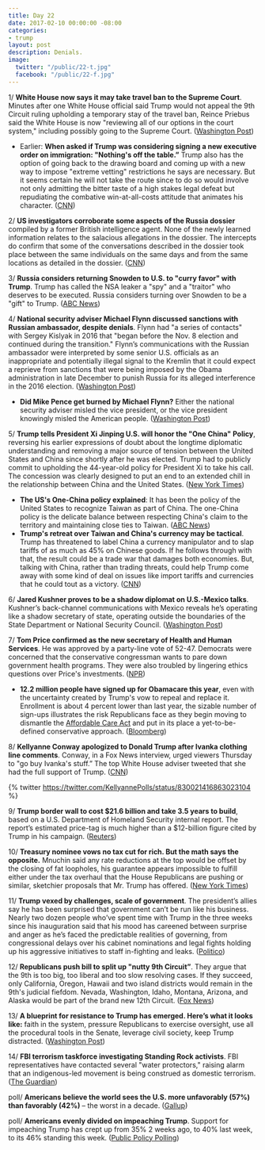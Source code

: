 ```yaml
---
title: Day 22
date: 2017-02-10 00:00:00 -08:00
categories:
- trump
layout: post
description: Denials.
image:
  twitter: "/public/22-t.jpg"
  facebook: "/public/22-f.jpg"
---
```


1/ **White House now says it may take travel ban to the Supreme Court**. Minutes after one White House official said Trump would not appeal the 9th Circuit ruling upholding a temporary stay of the travel ban, Reince Priebus said the White House is now "reviewing all of our options in the court system," including possibly going to the Supreme Court. ([Washington Post](https://www.washingtonpost.com/world/national-security/white-house-considers-rewriting-trumps-immigration-order/2017/02/10/ddcf5a6a-efb5-11e6-b4ff-ac2cf509efe5_story.html))

* Earlier: **When asked if Trump was considering signing a new executive order on immigration: "Nothing's off the table.”** Trump also has the option of going back to the drawing board and coming up with a new way to impose "extreme vetting" restrictions he says are necessary. But it seems certain he will not take the route since to do so would involve not only admitting the bitter taste of a high stakes legal defeat but repudiating the combative win-at-all-costs attitude that animates his character. ([CNN](http://www.cnn.com/2017/02/10/politics/donald-trump-travel-ban-politics/index.html))

2/ **US investigators corroborate some aspects of the Russia dossier** compiled by a former British intelligence agent. None of the newly learned information relates to the salacious allegations in the dossier. The intercepts do confirm that some of the conversations described in the dossier took place between the same individuals on the same days and from the same locations as detailed in the dossier. ([CNN](http://www.cnn.com/2017/02/10/politics/russia-dossier-update/index.html))

3/ **Russia considers returning Snowden to U.S. to "curry favor" with Trump**. Trump has called the NSA leaker a "spy" and a "traitor" who deserves to be executed. Russia considers turning over Snowden to be a "gift" to Trump. ([ABC News](http://www.nbcnews.com/news/us-news/russia-eyes-sending-snowden-u-s-gift-trump-official-n718921))

4/ **National security adviser Michael Flynn discussed sanctions with Russian ambassador, despite denials**. Flynn had "a series of contacts" with Sergey Kislyak in 2016 that "began before the Nov. 8 election and continued during the transition." Flynn’s communications with the Russian ambassador were interpreted by some senior U.S. officials as an inappropriate and potentially illegal signal to the Kremlin that it could expect a reprieve from sanctions that were being imposed by the Obama administration in late December to punish Russia for its alleged interference in the 2016 election. ([Washington Post](https://www.washingtonpost.com/world/national-security/national-security-adviser-flynn-discussed-sanctions-with-russian-ambassador-despite-denials-officials-say/2017/02/09/f85b29d6-ee11-11e6-b4ff-ac2cf509efe5_story.html))

* **Did Mike Pence get burned by Michael Flynn?** Either the national security adviser misled the vice president, or the vice president knowingly misled the American people. ([Washington Post](https://www.washingtonpost.com/news/powerpost/paloma/daily-202/2017/02/10/daily-202-did-mike-pence-get-burned-by-michael-flynn/589d13ffe9b69b1406c75ca2/))

5/ **Trump tells President Xi Jinping U.S. will honor the "One China" Policy**, reversing his earlier expressions of doubt about the longtime diplomatic understanding and removing a major source of tension between the United States and China since shortly after he was elected. Trump had to publicly commit to upholding the 44-year-old policy for President Xi to take his call. The concession was clearly designed to put an end to an extended chill in the relationship between China and the United States. ([New York Times](https://www.nytimes.com/2017/02/09/world/asia/donald-trump-china-xi-jinping-letter.html))

* **The US's One-China policy explained**: It has been the policy of the United States to recognize Taiwan as part of China. The one-China policy is the delicate balance between respecting China's claim to the territory and maintaining close ties to Taiwan. ([ABC News](http://abcnews.go.com/Politics/uss-china-policy-explained/story?id=43983884))
* **Trump's retreat over Taiwan and China's currency may be tactical**. Trump has threatened to label China a currency manipulator and to slap tariffs of as much as 45% on Chinese goods. If he follows through with that, the result could be a trade war that damages both economies. But, talking with China, rather than trading threats, could help Trump come away with some kind of deal on issues like import tariffs and currencies that he could tout as a victory. ([CNN](http://money.cnn.com/2017/02/10/news/economy/trump-china-taiwan-threats-trade/index.html))

6/ **Jared Kushner proves to be a shadow diplomat on U.S.-Mexico talks**. Kushner’s back-channel communications with Mexico reveals he’s operating like a shadow secretary of state, operating outside the boundaries of the State Department or National Security Council. ([Washington Post](https://www.washingtonpost.com/politics/jared-kushner-a-shadow-diplomat-pulls-the-strings-on-us-mexico-talks/2017/02/09/aed2cf80-ef0b-11e6-9973-c5efb7ccfb0d_story.html))

7/ **Tom Price confirmed as the new secretary of Health and Human Services**. He was approved by a party-line vote of 52-47. Democrats were concerned that the conservative congressman wants to pare down government health programs. They were also troubled by lingering ethics questions over Price's investments. ([NPR](http://www.npr.org/sections/thetwo-way/2017/02/10/514365195/tom-price-confirmed-as-secretary-of-health-and-human-services))

* **12.2 million people have signed up for Obamacare this year**, even with the uncertainty created by Trump's vow to repeal and replace it. Enrollment is about 4 percent lower than last year, the sizable number of sign-ups illustrates the risk Republicans face as they begin moving to dismantle the <a href="{{ site.url }}{{ site.baseurl }}/trump-health-care/">Affordable Care Act</a> and put in its place a yet-to-be-defined conservative approach. ([Bloomberg](https://www.bloomberg.com/politics/articles/2017-02-10/12-2-million-sign-up-for-obamacare-despite-its-problems?cmpid=socialflow-twitter-business))

8/ **Kellyanne Conway apologized to Donald Trump after Ivanka clothing line comments**. Conway, in a Fox News interview, urged viewers Thursday to "go buy Ivanka's stuff.” The top White House adviser tweeted that she had the full support of Trump. ([CNN](http://www.cnn.com/2017/02/10/politics/kellyanne-conway-tweets-potus-supports-me/index.html))

{% twitter https://twitter.com/KellyannePolls/status/830021416863023104 %}

9/ **Trump border wall to cost $21.6 billion and take 3.5 years to build**, based on a U.S. Department of Homeland Security internal report. The report’s estimated price-tag is much higher than a $12-billion figure cited by Trump in his campaign. ([Reuters](http://in.reuters.com/article/usa-trump-immigration-wall-idINKBN15O2ZZ))

10/ **Treasury nominee vows no tax cut for rich. But the math says the opposite.** Mnuchin said any rate reductions at the top would be offset by the closing of fat loopholes, his guarantee appears impossible to fulfill either under the tax overhaul that the House Republicans are pushing or similar, sketchier proposals that Mr. Trump has offered. ([New York Times](https://www.nytimes.com/2017/02/09/business/economy/mnuchin-rule-tax-cut.html))

11/ **Trump vexed by challenges, scale of government**. The president’s allies say he has been surprised that government can’t be run like his business. Nearly two dozen people who’ve spent time with Trump in the three weeks since his inauguration said that his mood has careened between surprise and anger as he’s faced the predictable realities of governing, from congressional delays over his cabinet nominations and legal fights holding up his aggressive initiatives to staff in-fighting and leaks. ([Politico](http://www.politico.com/story/2017/02/donald-trump-challenges-governing-presidency-234879))

12/ **Republicans push bill to split up "nutty 9th Circuit”**. They argue that the 9th is too big, too liberal and too slow resolving cases. If they succeed, only California, Oregon, Hawaii and two island districts would remain in the 9th's judicial fiefdom. Nevada, Washington, Idaho, Montana, Arizona, and Alaska would be part of the brand new 12th Circuit. ([Fox News](http://www.foxnews.com/politics/2017/02/09/bill-to-split-nutty-9th-circuit-gains-momentum.html))

13/ **A blueprint for resistance to Trump has emerged. Here’s what it looks like:** faith in the system, pressure Republicans to exercise oversight, use all the procedural tools in the Senate, leverage civil society, keep Trump distracted. ([Washington Post](https://www.washingtonpost.com/blogs/plum-line/wp/2017/02/10/a-blueprint-for-resistance-to-trump-has-emerged-heres-what-it-looks-like/))

14/ **FBI terrorism taskforce investigating Standing Rock activists**. FBI representatives have contacted several "water protectors," raising alarm that an indigenous-led movement is being construed as domestic terrorism. ([The Guardian](https://www.theguardian.com/us-news/2017/feb/10/standing-rock-fbi-investigation-dakota-access))

poll/ **Americans believe the world sees the U.S. more unfavorably (57%) than favorably (42%)** – the worst in a decade. ([Gallup](http://www.gallup.com/poll/203834/americans-world-standing-worst-decade.aspx))

poll/ **Americans evenly divided on impeaching Trump**. Support for impeaching Trump has crept up from 35% 2 weeks ago, to 40% last week, to its 46% standing this week. ([Public Policy Polling](http://www.publicpolicypolling.com/main/2017/02/americans-now-evenly-divided-on-impeaching-trump.html))
